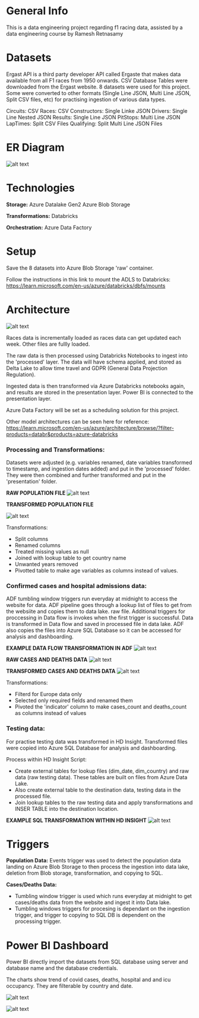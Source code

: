 # General Info
This is a data engineering project regarding f1 racing data, assisted by a data engineering course by Ramesh Retnasamy


# Datasets
Ergast API is a third party developer API called Ergaste that makes data available from all F1 races from 1950 onwards. CSV Database Tables were downloaded from the Ergast website. 8 datasets were used for this project. Some were converted to other formats (Single Line JSON, Multi Line JSON, Split CSV files, etc) for practising ingestion of various data types.

Circuits:     CSV
Races:        CSV
Constructors: Single Linke JSON
Drivers:      Single Line Nested JSON
Results:      Single Line JSON
PitStops:     Multi Line JSON
LapTimes:     Split CSV Files
Qualifying:   Split Multi Line JSON Files


# ER Diagram
![alt text](https://user-images.githubusercontent.com/21047696/244870072-1be325de-eee2-45e7-9c54-89ca974da799.png)

# Technologies
**Storage:**
Azure Datalake Gen2
Azure Blob Storage

**Transformations:**
Databricks

**Orchestration:**
Azure Data Factory

# Setup

Save the 8 datasets into Azure Blob Storage 'raw' container. 

Follow the instructions in this link to mount the ADLS to Databricks: https://learn.microsoft.com/en-us/azure/databricks/dbfs/mounts

# Architecture

![alt text](https://user-images.githubusercontent.com/21047696/244872399-d5e08bfa-1bf2-4fc7-b46a-87e8df76302d.png)

Races data is incrementally loaded as races data can get updated each week. Other files are fullly loaded. 

The raw data is then processed using Databricks Notebooks to ingest into the 'processed' layer. The data will have schema applied, and stored as Delta Lake to allow time travel and GDPR (General Data Projection Regulation).

Ingested data is then transformed via Azure Databricks notebooks again, and results are stored in the presentation layer. Power BI is connected to the presentation layer. 

Azure Data Factory will be set as a scheduling solution for this project. 




Other model architectures can be seen here for reference: https://learn.microsoft.com/en-us/azure/architecture/browse/?filter-products=databr&products=azure-databricks


### Processing and Transformations:

Datasets were adjusted (e.g. variables renamed, date variables transformed to timestamp, and ingestion dates added) and put in the 'processed' folder. They were then combined and further transformed and put in the 'presentation' folder. 

**RAW POPULATION FILE**
![alt text](https://user-images.githubusercontent.com/21047696/241617306-0cb8ef26-9fa9-4130-9af8-62b637b0c1ab.png)

**TRANSFORMED POPULATION FILE**

![alt text](https://user-images.githubusercontent.com/21047696/241617300-6328f60b-7088-4b82-9764-a57ffc25620c.png)

Transformations:
* Split columns
* Renamed columns
* Treated missing values as null
* Joined with lookup table to get country name
* Unwanted years removed
* Pivotted table to make age variables as columns instead of values.



### Confirmed cases and hospital admissions data:

ADF tumbling window triggers run everyday at midnight to access the website for data. 
ADF pipeline goes through a lookup list of files to get from the websiite and copies them to data lake. raw file. 
Additional triggers for proccessing in Data flow is invokes when the first trigger is successful. Data is transformed in Data flow and saved in processed file in data lake.
ADF also copies the files into Azure SQL Database so it can be accessed for analysis and dashboarding. 

**EXAMPLE DATA FLOW TRANSFORMATION IN ADF**
![alt text](https://user-images.githubusercontent.com/21047696/241617322-a4300dc1-4b2a-4f14-b986-3dd01e7f848a.png)

**RAW CASES AND DEATHS DATA**
![alt text](https://user-images.githubusercontent.com/21047696/241617336-faff80de-9b76-4880-a60b-5900903adf84.png)

**TRANSFORMED CASES AND DEATHS DATA**
![alt text](https://user-images.githubusercontent.com/21047696/241617347-66fbae1e-2f6a-433d-bbcf-a655c1fff54c.png)

Transformations:
* Filterd for Europe data only
* Selected only required fields and renamed them
* Pivoted the 'indicator' column to make cases_count and deaths_count as columns instead of values

### Testing data:
For practise testing data was transformed in HD Insight.
Transformed files were copied into Azure SQL Database for analysis and dashboarding.
 
 Process within HD Insight Script:
* Create external tables for lookup files (dim_date, dim_country) and raw data (raw testing data). These tables are built on files from Azure Data Lake.
* Also create external table to the destination data, testing data in the processed file.
* Join lookup tables to the raw testing data and apply transformations and INSER TABLE into the destination location.


**EXAMPLE SQL TRANSFORMATION WITHIN HD INSIGHT**
![alt text](https://user-images.githubusercontent.com/21047696/241744814-88916c7c-7e2f-4bc1-9191-edf23407c2b6.png)

# Triggers 
**Population Data:** Events trigger was used to detect the population data landing on Azure Blob Storage to then process the ingestion into data lake, deletion from Blob storage, transformation, and copying to SQL.

**Cases/Deaths Data:**
* Tumbling window trigger is used which runs everyday at midnight to get cases/deaths data from the website and ingest it into Data lake. 
* Tumbling windows triggers for procesing is dependant on the ingestion trigger, and trigger to copying to SQL DB is dependent on the processing trigger. 

# Power BI Dashboard

Power BI directly import the datasets from SQL database using server and database name and the database credentials.

The charts show trend of covid cases, deaths, hospital and and icu occupancy. They are filterable by country and date. 

![alt text](https://user-images.githubusercontent.com/21047696/243354299-173a6f18-4dc2-4394-b6cd-13ee58513cd0.png)

![alt text](https://user-images.githubusercontent.com/21047696/243354367-8c11ad90-5472-4637-bc11-14bf8cfbe947.png)


